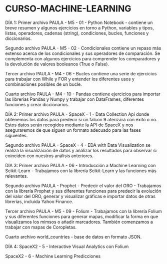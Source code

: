 # CURSO-MACHINE-LEARNING

DÍA 1:
  Primer archivo PAULA - M5 - 01 - Python Notebook - contiene un breve resumen y algunos ejercicios en torno a Python, variables y tipos, listas, operadores, cadenas (string), condiciones, bucles, funciones y diccionarios.
  
  Segundo archivo PAULA - M5 - 02 - Condicionales contiene un repaso más extenso acerca de los condicionales y sus operadores de comparación. Se complementa con algunos
ejercicios para comprender los comparadores y la devolución de valores booleanos (True o False).
  
  Tercer archivo PAULA - M4 - 06 - Bucles contiene una serie de ejercicios para trabajar con While y FOR y entender los diferentes usos y combinaciones posibles de un
bucle.
  
  Cuarto archivo PAULA - M4 - 10 - Pandas contiene ejercicios para importar las librerías Pandas y Numpy y trabajar con DataFrames, diferentes funciones y crear diccionarios.

DÍA 2:
  Primer archivo PAULA - SpaceX - 1 - Data Collection Api donde obtenemos los datos para predecir si un falcon 9 aterizará con éxito o no. Estos datos serán recogidos mediante la API de SpaceX y nos aseguraremos de que siguen un formato adecuado para las fases siguientes.
  
  Segundo archivo PAULA - SpaceX - 4 - EDA with Data Visualization se realiza la visualización de datos y análizar los resultados para observar si coinciden con nuestros análisis anteriores.

DÍA 3:
  Primer archivo PAULA - 06 - Introducción a Machine Learning con Scikit-Learn - Trabajamos con la librería Scikit-Learn y las funciones más relevantes.
  
  Segundo archivo PAULA - Prophet - Predecir el valor del ORO - Trabajamos con la librería Prophet y sus diferentes funciones para predecir la evolución del valor del ORO, generar y visualizar gráficas e importar datos de otras librerías, incluída Yahoo Finance.
  
  Tercer archivo PAULA - M5 - 09 - Folium - Trabajamos con la librería Folium y sus diferentes funciones para generar mapas, modificar la forma en que visualizamos los mimsos o añadir marcadores. También comenzamos a trabajar con mapas de Coropletas.
  
  Cuarto archivo world_countries - base de datos en formato JSON.

DÍA 4:
  SpaceX2 - 5 - Interactive Visual Analytics con Folium
  
  SpaceX2 - 6 - Machine Learning Predicciones
